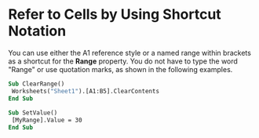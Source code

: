 
# Refer to Cells by Using Shortcut Notation

You can use either the A1 reference style or a named range within brackets as a shortcut for the  **Range** property. You do not have to type the word "Range" or use quotation marks, as shown in the following examples.


```vb
Sub ClearRange() 
 Worksheets("Sheet1").[A1:B5].ClearContents 
End Sub 
 
Sub SetValue() 
 [MyRange].Value = 30 
End Sub
```

